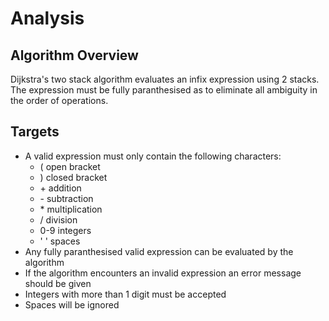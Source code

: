 # Analysis

## Algorithm Overview

Dijkstra's two stack algorithm evaluates an infix expression using 2 stacks. The expression must be fully paranthesised as to eliminate all ambiguity in the order of operations.

## Targets

- A valid expression must only contain the following characters:
  - ( open bracket
  - ) closed bracket
  - \+ addition
  - \- subtraction
  - \* multiplication
  - / division
  - 0-9 integers
  - ' ' spaces
- Any fully paranthesised valid expression can be evaluated by the algorithm
- If the algorithm encounters an invalid expression an error message should be given
- Integers with more than 1 digit must be accepted
- Spaces will be ignored
